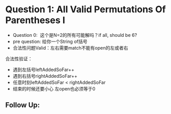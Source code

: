 # Question 1: All Valid Permutations Of Parentheses I

* Question 0:  这个是N=2的所有可能解吗？if all, should be 6?
* pre question: 给你一个String of括号
* 合法性问题Valid：左右需要match不能有open的左或者右

合法性验证：

* 遇到左括号leftAddedSoFar++
* 遇到右括号rightAddedSoFar++
* 任意时刻leftAddedSoFar < rightAddedSoFar
* 结束的时候还要小心 左open也必须等于0



## Follow Up:&#x20;

```java
```
